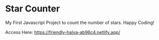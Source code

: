 # Star Counter

My First Javascript Project to count the number of stars.
Happy Coding!

Access Here: https://friendly-halva-ab96c4.netlify.app/
